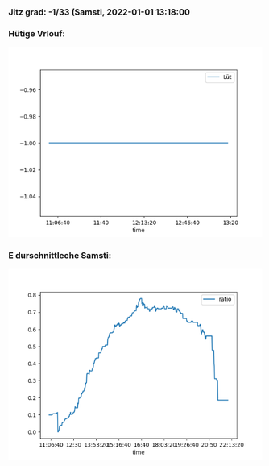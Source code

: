 ### Jitz grad: -1/33 (Samsti, 2022-01-01 13:18:00

### Hütige Vrlouf:
![Graph](Today.png)

### E durschnittleche Samsti:
![Graph](Samsti.png)